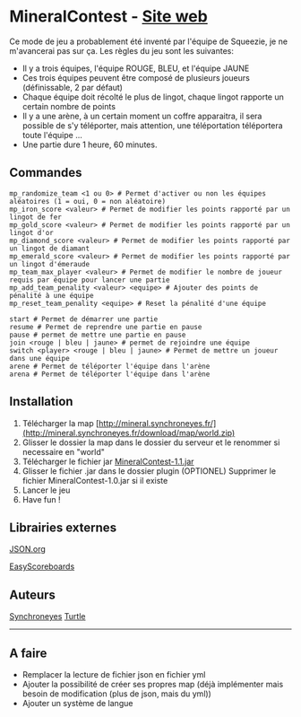 # MineralContest - [Site web](http://mineral.synchroneyes.fr)


Ce mode de jeu a probablement été inventé par l'équipe de Squeezie, je ne m'avancerai pas sur ça.
Les règles du jeu sont les suivantes:

* Il y a trois équipes, l'équipe ROUGE, BLEU, et l'équipe JAUNE
* Ces trois équipes peuvent être composé de plusieurs joueurs (définissable, 2 par défaut)
* Chaque équipe doit récolté le plus de lingot, chaque lingot rapporte un certain nombre de points
* Il y a une arène, à un certain moment un coffre apparaitra, il sera possible de s'y téléporter, mais attention, une téléportation téléportera toute l'équipe ...
* Une partie dure 1 heure, 60 minutes.

## Commandes

```
mp_randomize_team <1 ou 0> # Permet d'activer ou non les équipes aléatoires (1 = oui, 0 = non aléatoire)
mp_iron_score <valeur> # Permet de modifier les points rapporté par un lingot de fer
mp_gold_score <valeur> # Permet de modifier les points rapporté par un lingot d'or
mp_diamond_score <valeur> # Permet de modifier les points rapporté par un lingot de diamant
mp_emerald_score <valeur> # Permet de modifier les points rapporté par un lingot d'émeraude
mp_team_max_player <valeur> # Permet de modifier le nombre de joueur requis par équipe pour lancer une partie
mp_add_team_penality <valeur> <equipe> # Ajouter des points de pénalité à une équipe
mp_reset_team_penality <equipe> # Reset la pénalité d'une équipe

start # Permet de démarrer une partie
resume # Permet de reprendre une partie en pause
pause # permet de mettre une partie en pause
join <rouge | bleu | jaune> # permet de rejoindre une équipe
switch <player> <rouge | bleu | jaune> # Permet de mettre un joueur dans une équipe
arene # Permet de téléporter l'équipe dans l'arène
arena # Permet de téléporter l'équipe dans l'arène
```

## Installation

1. Télécharger la map [http://mineral.synchroneyes.fr/](http://mineral.synchroneyes.fr/download/map/world.zip)
2. Glisser le dossier la map dans le dossier du serveur et le renommer si necessaire en "world"
3. Télécharger le fichier jar [MineralContest-1.1.jar](https://github.com/jaunefra/MineralContest/releases/download/1.1/MineralContest-1.1.jar)
4. Glisser  le fichier .jar dans le dossier plugin
(OPTIONEL) Supprimer le fichier MineralContest-1.0.jar si il existe
5. Lancer le jeu
6. Have fun !

## Librairies externes
[JSON.org](https://stleary.github.io/JSON-java/)

[EasyScoreboards](https://github.com/WinterAlexander/EasyScoreboards)

## Auteurs
[Synchroneyes](https://github.com/jaunefra)
[Turtle](https://github.com/IliasElabbassi)


___

## A faire
- Remplacer la lecture de fichier json en fichier yml
- Ajouter la possibilité de créer ses propres map (déjà implémenter mais besoin de modification (plus de json, mais du yml))
- Ajouter un système de langue
